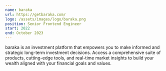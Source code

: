 ```yaml
---
name: baraka
url: https://getbaraka.com/
logo: /assets/images/logo/baraka.png
position: Senior Frontend Engineer
start: 2022
end: October 2023
---
```

baraka is an investment platform that empowers you to make informed and strategic long-term investment decisions. 
Access a comprehensive suite of products, cutting-edge tools, and real-time market insights to build your wealth 
aligned with your financial goals and values.